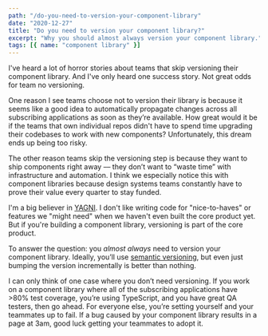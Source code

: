 ```yaml
---
path: "/do-you-need-to-version-your-component-library"
date: "2020-12-27"
title: "Do you need to version your component library?"
excerpt: "Why you should almost always version your component library."
tags: [{ name: "component library" }]
---
```


I've heard a lot of horror stories about teams that skip versioning their component library. And I've only heard one success story. Not great odds for team no versioning.

One reason I see teams choose not to version their library is because it seems like a good idea to automatically propagate changes across all subscribing applications as soon as they’re available. How great would it be if the teams that own individual repos didn't have to spend time upgrading their codebases to work with new components? Unfortunately, this dream ends up being too risky.

The other reason teams skip the versioning step is because they want to ship components right away –– they don’t want to “waste time” with infrastructure and automation. I think we especially notice this with component libraries because design systems teams constantly have to prove their value every quarter to stay funded.

I'm a big believer in [YAGNI](https://martinfowler.com/bliki/Yagni.html). I don't like writing code for "nice-to-haves" or features we "might need" when we haven't even built the core product yet. But if you're building a component library, versioning is part of the core product.

To answer the question: you _almost always_ need to version your component library. Ideally, you’ll use [semantic versioning](<[https://maecapozzi.com/short-explanation-of-semver/](https://maecapozzi.com/short-explanation-of-semver/)>), but even just bumping the version incrementally is better than nothing.

I can only think of one case where you don’t need versioning. If you work on a component library where all of the subscribing applications have >80% test coverage, you’re using TypeScript, and you have great QA testers, then go ahead. For everyone else, you’re setting yourself and your teammates up to fail. If a bug caused by your component library results in a page at 3am, good luck getting your teammates to adopt it.
